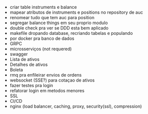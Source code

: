 
- criar table instruments e balance
- mapear atributos de instruments e positions no repository de auc
- renomear tudo que tem auc para position
- segregar balance things em seu proprio modulo
- double check pra ver se DDD esta bem aplicado
- makefile dropando database, recriando tabelas e populando
- por docker pra banco de dados
- GRPC
- microsserviços (not requered)
- swagger
- Lista de ativos
- Detalhes de ativos
- Boleta
- rmq pra enfileirar envios de ordens
- websocket (SSE?) para cotaçao de ativos
- fazer testes pra login
- refatorar login em metodos menores
- SSL
- CI/CD
- nginx (load balancer, caching, proxy, security(ssl), compression)